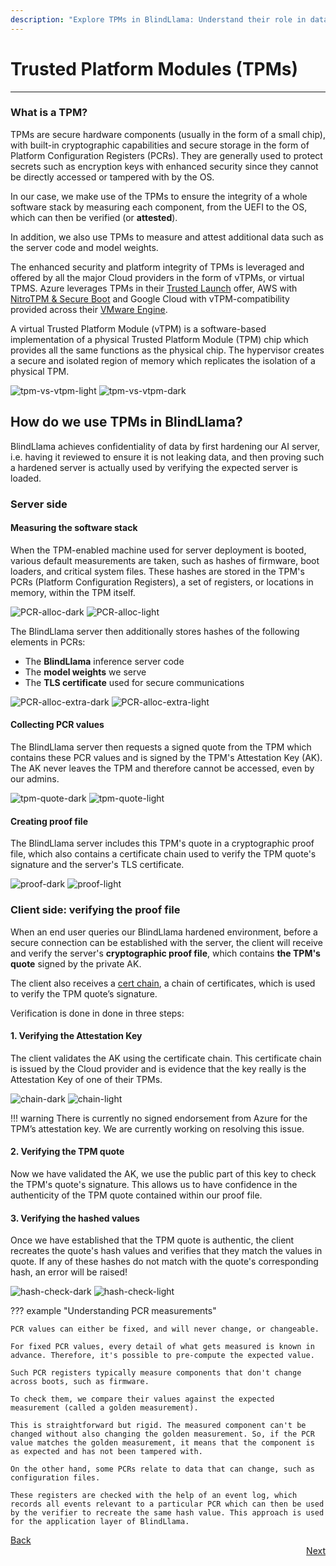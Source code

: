 ```yaml
---
description: "Explore TPMs in BlindLlama: Understand their role in data security, cryptographic capabilities, and secure storage."
---
```


# Trusted Platform Modules (TPMs)
________________________________________________________

### What is a TPM?

TPMs are secure hardware components (usually in the form of a small chip), with built-in cryptographic capabilities and secure storage in the form of Platform Configuration Registers (PCRs). They are generally used to protect secrets such as encryption keys with enhanced security since they cannot be directly accessed or tampered with by the OS. 

In our case, we make use of the TPMs to ensure the integrity of a whole software stack by measuring each component, from the UEFI to the OS, which can then be verified (or **attested**).

In addition, we also use TPMs to measure and attest additional data such as the server code and model weights.

The enhanced security and platform integrity of TPMs is leveraged and offered by all the major Cloud providers in the form of vTPMs, or virtual TPMS. Azure leverages TPMs in their [Trusted Launch](https://learn.microsoft.com/en-us/azure/virtual-machines/trusted-launch) offer, AWS with [NitroTPM & Secure Boot](https://aws.amazon.com/blogs/aws/amazon-ec2-now-supports-nitrotpm-and-uefi-secure-boot/) and Google Cloud with vTPM-compatibility provided across their [VMware Engine](https://cloud.google.com/vmware-engine/docs/vmware-ecosystem/howto-vtpm).

A virtual Trusted Platform Module (vTPM) is a software-based implementation of a physical Trusted Platform Module (TPM) chip which provides all the same functions as the physical chip. The hypervisor creates a secure and isolated region of memory which replicates the isolation of a physical TPM.

![tpm-vs-vtpm-light](../../assets/tpm-vs-vtpm-light.png#only-light)
![tpm-vs-vtpm-dark](../../assets/tpm-vs-vtpm-dark.png#only-dark)


## How do we use TPMs in BlindLlama?

BlindLlama achieves confidentiality of data by first hardening our AI server, i.e. having it reviewed to ensure it is not leaking data, and then proving such a hardened server is actually used by verifying the expected server is loaded. 

### Server side

#### Measuring the software stack

When the TPM-enabled machine used for server deployment is booted, various default measurements are taken, such as hashes of firmware, boot loaders, and critical system files. These hashes are stored in the TPM's PCRs (Platform Configuration Registers), a set of registers, or locations in memory, within the TPM itself.

![PCR-alloc-dark](../../assets/PCR-alloc-dark.png#only-dark)
![PCR-alloc-light](../../assets/pcr-alloc-light.png#only-light)

The BlindLlama server then additionally stores hashes of the following elements in PCRs:

+ The **BlindLlama** inference server code
+ The **model weights** we serve
+ The **TLS certificate** used for secure communications

![PCR-alloc-extra-dark](../../assets/PCR-alloc-extra-dark.png#only-dark)
![PCR-alloc-extra-light](../../assets/pcr-alloc-extra-light.png#only-light)

#### Collecting PCR values

The BlindLlama server then requests a signed quote from the TPM which contains these PCR values and is signed by the TPM's Attestation Key (AK). The AK never leaves the TPM and therefore cannot be accessed, even by our admins.

![tpm-quote-dark](../../assets/tpm-quote-dark.png#only-dark)
![tpm-quote-light](../../assets/tpm-quote-light.png#only-light)

#### Creating proof file

The BlindLlama server includes this TPM's quote in a cryptographic proof file, which also contains a certificate chain used to verify the TPM quote's signature and the server's TLS certificate.

![proof-dark](../../assets/proof-dark.png#only-dark)
![proof-light](../../assets/proof-light.png#only-light)

### Client side: verifying the proof file

When an end user queries our BlindLlama hardened environment, before a secure connection can be established with the server, the client will receive and verify the server's **cryptographic proof file**, which contains **the TPM's quote** signed by the private AK. 

The client also receives a [cert chain](https://www.ibm.com/docs/en/ztpf/1.1.0.15?topic=ca-certificate-chain-verification), a chain of certificates, which is used to verify the TPM quote’s signature.

Verification is done in done in three steps:

#### 1. Verifying the Attestation Key

The client validates the AK using the certificate chain. This certificate chain is issued by the Cloud provider and is evidence that the key really is the Attestation Key of one of their TPMs.

![chain-dark](../../assets/chain-dark.png#only-dark)
![chain-light](../../assets/chain-light.png#only-light)

!!! warning 
    There is currently no signed endorsement from Azure for the TPM’s attestation key. We are currently working on resolving this issue. 

#### 2. Verifying the TPM quote

Now we have validated the AK, we use the public part of this key to check the TPM's quote's signature. This allows us to have confidence in the authenticity of the TPM quote contained within our proof file.

#### 3. Verifying the hashed values

Once we have established that the TPM quote is authentic, the client recreates the quote's hash values and verifies that they match the values in quote. If any of these hashes do not match with the quote's corresponding hash, an error will be raised!

![hash-check-dark](../../assets/hash-check-dark.png#only-dark)
![hash-check-light](../../assets/hash-check-light.png#only-light)

??? example "Understanding PCR measurements"

    PCR values can either be fixed, and will never change, or changeable.

    For fixed PCR values, every detail of what gets measured is known in advance. Therefore, it's possible to pre-compute the expected value. 

    Such PCR registers typically measure components that don't change across boots, such as firmware. 

    To check them, we compare their values against the expected measurement (called a golden measurement). 

    This is straightforward but rigid. The measured component can't be changed without also changing the golden measurement. So, if the PCR value matches the golden measurement, it means that the component is as expected and has not been tampered with. 

    On the other hand, some PCRs relate to data that can change, such as configuration files. 

    These registers are checked with the help of an event log, which records all events relevant to a particular PCR which can then be used by the verifier to recreate the same hash value. This approach is used for the application layer of BlindLlama.


<div style="text-align: left;">
  <a href="../TCB" class="btn">Back</a>
</div>

<div style="text-align: right;">
  <a href="../attested-tls" class="btn">Next</a>
</div>
